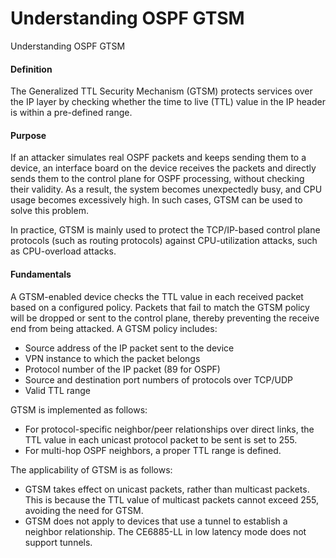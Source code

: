 Understanding OSPF GTSM
=======================

Understanding OSPF GTSM

#### Definition

The Generalized TTL Security Mechanism (GTSM) protects services over the IP layer by checking whether the time to live (TTL) value in the IP header is within a pre-defined range.


#### Purpose

If an attacker simulates real OSPF packets and keeps sending them to a device, an interface board on the device receives the packets and directly sends them to the control plane for OSPF processing, without checking their validity. As a result, the system becomes unexpectedly busy, and CPU usage becomes excessively high. In such cases, GTSM can be used to solve this problem.

In practice, GTSM is mainly used to protect the TCP/IP-based control plane protocols (such as routing protocols) against CPU-utilization attacks, such as CPU-overload attacks.


#### Fundamentals

A GTSM-enabled device checks the TTL value in each received packet based on a configured policy. Packets that fail to match the GTSM policy will be dropped or sent to the control plane, thereby preventing the receive end from being attacked. A GTSM policy includes:

* Source address of the IP packet sent to the device
* VPN instance to which the packet belongs
* Protocol number of the IP packet (89 for OSPF)
* Source and destination port numbers of protocols over TCP/UDP
* Valid TTL range

GTSM is implemented as follows:

* For protocol-specific neighbor/peer relationships over direct links, the TTL value in each unicast protocol packet to be sent is set to 255.
* For multi-hop OSPF neighbors, a proper TTL range is defined.

The applicability of GTSM is as follows:

* GTSM takes effect on unicast packets, rather than multicast packets. This is because the TTL value of multicast packets cannot exceed 255, avoiding the need for GTSM.
* GTSM does not apply to devices that use a tunnel to establish a neighbor relationship. The CE6885-LL in low latency mode does not support tunnels.